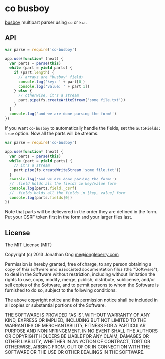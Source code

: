 # co busboy

[busboy](http://github.com/mscdex/busboy) multipart parser using `co` or `koa`.

## API

```js
var parse = require('co-busboy')

app.use(function* (next) {
  var parts = parse(this)
  while (part = yield parts) {
    if (part.length) {
      // arrays are "busboy" fields
      console.log('key: ' + part[0])
      console.log('value: ' + part[1])
    } else {
      // otherwise, it's a stream
      part.pipe(fs.createWriteStream('some file.txt'))
    }
  }
  console.log('and we are done parsing the form!')
})
```

If you want `co-busboy` to automatically handle the fields,
set the `autoFields: true` option.
Now all the parts will be streams.

```js
var parse = require('co-busboy')

app.use(function* (next) {
  var parts = parse(this)
  while (part = yield parts) {
    // it's a stream
    part.pipe(fs.createWriteStream('some file.txt'))
  }
  console.log('and we are done parsing the form!')
  // .field holds all the fields in key/value form
  console.log(parts.field._csrf)
  // .fields holds all the fields in [key, value] form
  console.log(parts.fields[0])
})
```

Note that parts will be delievered in the order they are defined in the form.
Put your CSRF token first in the form and your larger files last.

## License

The MIT License (MIT)

Copyright (c) 2013 Jonathan Ong me@jongleberry.com

Permission is hereby granted, free of charge, to any person obtaining a copy
of this software and associated documentation files (the "Software"), to deal
in the Software without restriction, including without limitation the rights
to use, copy, modify, merge, publish, distribute, sublicense, and/or sell
copies of the Software, and to permit persons to whom the Software is
furnished to do so, subject to the following conditions:

The above copyright notice and this permission notice shall be included in
all copies or substantial portions of the Software.

THE SOFTWARE IS PROVIDED "AS IS", WITHOUT WARRANTY OF ANY KIND, EXPRESS OR
IMPLIED, INCLUDING BUT NOT LIMITED TO THE WARRANTIES OF MERCHANTABILITY,
FITNESS FOR A PARTICULAR PURPOSE AND NONINFRINGEMENT. IN NO EVENT SHALL THE
AUTHORS OR COPYRIGHT HOLDERS BE LIABLE FOR ANY CLAIM, DAMAGES OR OTHER
LIABILITY, WHETHER IN AN ACTION OF CONTRACT, TORT OR OTHERWISE, ARISING FROM,
OUT OF OR IN CONNECTION WITH THE SOFTWARE OR THE USE OR OTHER DEALINGS IN
THE SOFTWARE.